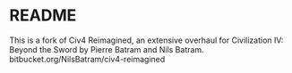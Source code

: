# README #

This is a fork of Civ4 Reimagined, an extensive overhaul for Civilization IV: Beyond the Sword by Pierre Batram and Nils Batram. bitbucket.org/NilsBatram/civ4-reimagined
